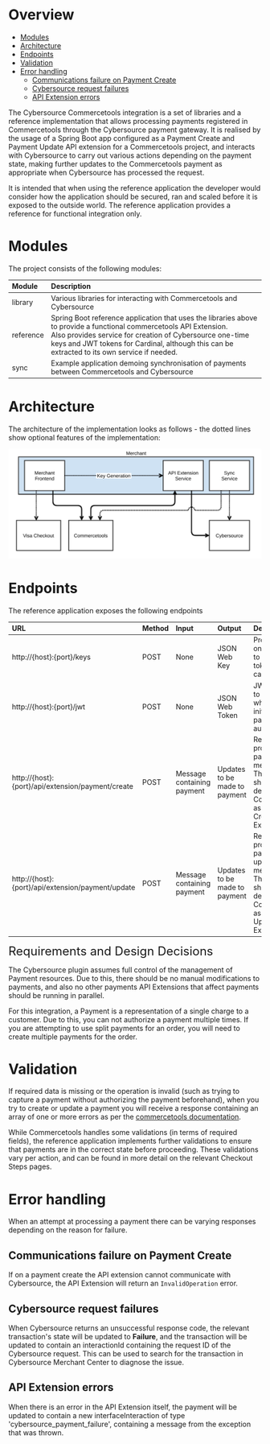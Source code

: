 <div id="page">

<div id="main" class="aui-page-panel">

<div id="main-header">

# Overview

</div>

<div id="content" class="view">

<div id="main-content" class="wiki-content group">

<div class="toc-macro rbtoc1581891561172">

  - [Modules](#Modules)
  - [Architecture](#Architecture)
  - [Endpoints](#Endpoints)
  - [Validation](#Validation)
  - [Error handling](#Errorhandling)
      - [Communications failure on Payment Create](#CommunicationsfailureonPaymentCreate)
      - [Cybersource request failures](#Cybersourcerequestfailures)
      - [API Extension errors](#APIExtensionerrors)

</div>

The Cybersource Commercetools integration is a set of libraries and a
reference implementation that allows processing payments registered in
Commercetools through the Cybersource payment gateway. It is realised by
the usage of a Spring Boot app configured as a Payment Create and
Payment Update API extension for a Commercetools project, and interacts
with Cybersource to carry out various actions depending on the payment
state, making further updates to the Commercetools payment as
appropriate when Cybersource has processed the request.

It is intended that when using the reference application the developer would consider how the application should be secured, ran and scaled before it is exposed to the outside world. The reference application provides a reference for functional integration only.

# <a name="Modules"></a>Modules

The project consists of the following modules:

<div class="table-wrap">

<div class="table-wrap">

<table>
<thead>
<tr class="header">
<th style="text-align: left;"><div class="tablesorter-header-inner">
Module
</div></th>
<th style="text-align: left;"><div class="tablesorter-header-inner">
Description
</div></th>
</tr>
</thead>
<tbody>
<tr class="odd">
<td style="text-align: left;">library</td>
<td style="text-align: left;">Various libraries for interacting with Commercetools and Cybersource</td>
</tr>
<tr class="even">
<td style="text-align: left;">reference</td>
<td style="text-align: left;">Spring Boot reference application that uses the libraries above to provide a functional commercetools API Extension.<br />
Also provides service for creation of Cybersource one-time keys and JWT tokens for Cardinal, although this can be extracted to its own service if needed.</td>
</tr>
<tr class="odd">
<td style="text-align: left;">sync</td>
<td style="text-align: left;">Example application demoing synchronisation of payments between Commercetools and Cybersource</td>
</tr>
</tbody>
</table>

</div>

</div>

# <a name="Architecture"></a>Architecture

The architecture of the implementation looks as follows - the dotted
lines show optional features of the implementation:

![High Level Architecture](images/High-Level-Architecture.svg)  

# <a name="Endpoints"></a>Endpoints

The reference application exposes the following endpoints

<div class="table-wrap">

<div class="table-wrap">

<table>
<thead>
<tr class="header">
<th style="text-align: left;"><div class="tablesorter-header-inner">
URL
</div></th>
<th style="text-align: left;"><div class="tablesorter-header-inner">
Method
</div></th>
<th style="text-align: left;"><div class="tablesorter-header-inner">
Input
</div></th>
<th style="text-align: left;"><div class="tablesorter-header-inner">
Output
</div></th>
<th style="text-align: left;"><div class="tablesorter-header-inner">
Description
</div></th>
</tr>
</thead>
<tbody>
<tr class="odd">
<td style="text-align: left;">http://{host}:{port}/keys</td>
<td style="text-align: left;">POST</td>
<td style="text-align: left;">None</td>
<td style="text-align: left;">JSON Web Key</td>
<td style="text-align: left;">Provides a one-time key to be used to tokenise credit card details.</td>
</tr>
<tr class="even">
<td style="text-align: left;">http://{host}:{port}/jwt</td>
<td style="text-align: left;">POST</td>
<td style="text-align: left;">None</td>
<td style="text-align: left;">JSON Web Token</td>
<td style="text-align: left;">JWT to be sent to Cardinal when initialising payer authentication</td>
</tr>
<tr class="odd">
<td style="text-align: left;">http://{host}:{port}/api/extension/payment/create</td>
<td style="text-align: left;">POST</td>
<td style="text-align: left;">Message containing payment</td>
<td style="text-align: left;">Updates to be made to payment</td>
<td style="text-align: left;">Receives and processes payment create messages.<br />
This endpoint should be defined in Commercetools as the Payment Create API Extension</td>
</tr>
<tr class="even">
<td style="text-align: left;">http://{host}:{port}/api/extension/payment/update</td>
<td style="text-align: left;">POST</td>
<td style="text-align: left;">Message containing payment</td>
<td style="text-align: left;">Updates to be made to payment</td>
<td style="text-align: left;">Receives and processes payment update messages.<br />
This endpoint should be defined in Commercetools as the Payment Update API Extension</td>
</tr>
</tbody>
</table>

</div>

<span style="font-size: 1.714em;">Requirements and Design Decisions</span>

</div>

The Cybersource plugin assumes full control of the management of Payment
resources. Due to this, there should be no manual modifications to
payments, and also no other payments API Extensions that affect payments
should be running in parallel.

For this integration, a Payment is a representation of a single charge
to a customer. Due to this, you can not authorize a payment multiple
times. If you are attempting to use split payments for an order, you
will need to create multiple payments for the order. 

# <a name="Validation"></a>Validation

If required data is missing or the operation is invalid (such as trying
to capture a payment without authorizing the payment beforehand), when
you try to create or update a payment you will receive a response
containing an array of one or more errors as per the [commercetools
documentation](https://docs.commercetools.com/http-api-errors.html#errors-from-an-api-extension).

While Commercetools handles some validations (in terms of required
fields), the reference application implements further validations to
ensure that payments are in the correct state before proceeding. These
validations vary per action, and can be found in more detail on the
relevant Checkout Steps pages.

# <a name="Errorhandling"></a>Error handling

When an attempt at processing a payment there can be varying responses
depending on the reason for failure.

## <a name="CommunicationsfailureonPaymentCreate"></a>Communications failure on Payment Create

If on a payment create the API extension cannot communicate with
Cybersource, the API Extension will return
an `InvalidOperation` error.

## <a name="Cybersourcerequestfailures"></a>Cybersource request failures

When Cybersource returns an unsuccessful response code, the relevant
transaction's state will be updated to **Failure**, and the transaction
will be updated to contain an interactionId containing the request ID of
the Cybersource request. This can be used to search for the transaction
in Cybersource Merchant Center to diagnose the issue.

## <a name="APIExtensionerrors"></a>API Extension errors

When there is an error in the API Extension itself, the payment will be
updated to contain a new interfaceInteraction of type
'cybersource\_payment\_failure', containing a message from the exception
that was thrown.

</div>

</div>

</div>

</div>
